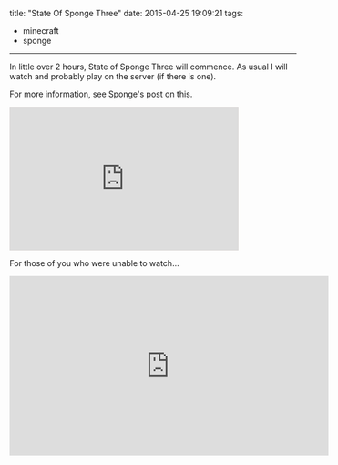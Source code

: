 title: "State Of Sponge Three"
date: 2015-04-25 19:09:21
tags:
  - minecraft
  - sponge
---
In little over 2 hours, State of Sponge Three will commence.
As usual I will watch and probably play on the server (if there is one).

For more information, see Sponge's [post](https://forums.spongepowered.org/t/sponge-status-update-18th-april-2015/6733) on this.

<iframe width="400" height="250" src="http://itsalmo.st/#sos3:embed" scrolling="no" frameborder="0" style="border: 1px solid #dbd8d7"></iframe>

For those of you who were unable to watch...
<iframe width="560" height="315" src="https://www.youtube.com/embed/a54ny12Tr54" frameborder="0" allowfullscreen></iframe>
